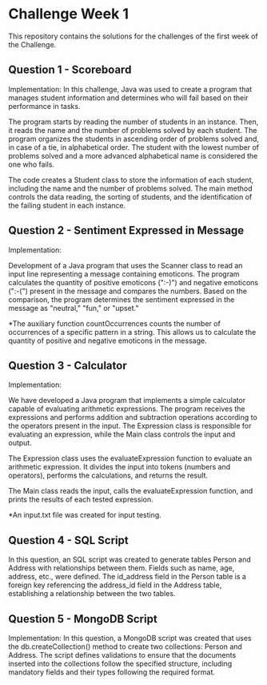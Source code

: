 # Challenge Week 1
This repository contains the solutions for the challenges of the first week of the Challenge.

## Question 1 - Scoreboard
Implementation:
In this challenge, Java was used to create a program that manages student information and determines who will fail based on their performance in tasks.

The program starts by reading the number of students in an instance. Then, it reads the name and the number of problems solved by each student. The program organizes the students in ascending order of problems solved and, in case of a tie, in alphabetical order. The student with the lowest number of problems solved and a more advanced alphabetical name is considered the one who fails.

The code creates a Student class to store the information of each student, including the name and the number of problems solved. The main method controls the data reading, the sorting of students, and the identification of the failing student in each instance.

## Question 2 - Sentiment Expressed in Message
Implementation:

Development of a Java program that uses the Scanner class to read an input line representing a message containing emoticons. The program calculates the quantity of positive emoticons (":-)") and negative emoticons (":-(") present in the message and compares the numbers. Based on the comparison, the program determines the sentiment expressed in the message as "neutral," "fun," or "upset."

*The auxiliary function countOccurrences counts the number of occurrences of a specific pattern in a string. This allows us to calculate the quantity of positive and negative emoticons in the message.

## Question 3 - Calculator
Implementation:

We have developed a Java program that implements a simple calculator capable of evaluating arithmetic expressions. The program receives the expressions and performs addition and subtraction operations according to the operators present in the input. The Expression class is responsible for evaluating an expression, while the Main class controls the input and output.

The Expression class uses the evaluateExpression function to evaluate an arithmetic expression. It divides the input into tokens (numbers and operators), performs the calculations, and returns the result.

The Main class reads the input, calls the evaluateExpression function, and prints the results of each tested expression.

*An input.txt file was created for input testing.

## Question 4 - SQL Script
In this question, an SQL script was created to generate tables Person and Address with relationships between them. Fields such as name, age, address, etc., were defined. The id_address field in the Person table is a foreign key referencing the address_id field in the Address table, establishing a relationship between the two tables.

## Question 5 - MongoDB Script
Implementation:
In this question, a MongoDB script was created that uses the db.createCollection() method to create two collections: Person and Address. The script defines validations to ensure that the documents inserted into the collections follow the specified structure, including mandatory fields and their types following the required format.
